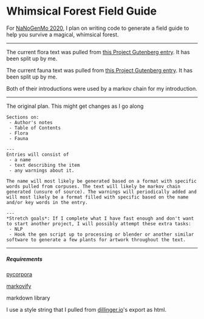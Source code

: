 # Whimsical Forest Field Guide
For [NaNoGenMo 2020](https://github.com/NaNoGenMo/2020), I plan on writing code to generate a field guide to help you survive a magical, whimsical forest.

---

The current flora text was pulled from [this Project Gutenberg entry](https://www.gutenberg.org/ebooks/49513). It has been split up by me.

The current fauna text was pulled from [this Project Gutenberg entry](https://www.gutenberg.org/ebooks/59475). It has been split up by me.

Both of their introductions were used by a markov chain for my introduction.

---

The original plan. This might get changes as I go along
```
Sections on:
 - Author's notes
 - Table of Contents
 - Flora
 - Fauna

---
Entries will consist of 
 - a name
 - text describing the item
 - any warnings about it.

The name will most likely be generated based on a format with specific words pulled from corpuses. The text will likely be markov chain generated (unsure of source). The warnings will periodically added and will most likely be a format filled with specific based on the name and/or key words in the entry.

---
*Stretch goals*: If I complete what I have fast enough and don't want to start another project, I will possibly attempt these extra tasks:
 - NLP
 - Hook the gen script up to processing or blender or another similar software to generate a few plants for artwork throughout the text.
```

---

##### Requirements
[pycorpora](https://github.com/aparrish/pycorpora)

[markovify](https://github.com/jsvine/markovify)

markdown library

I use a style string that I pulled from [dillinger.io](dillinger.io)'s export as html.